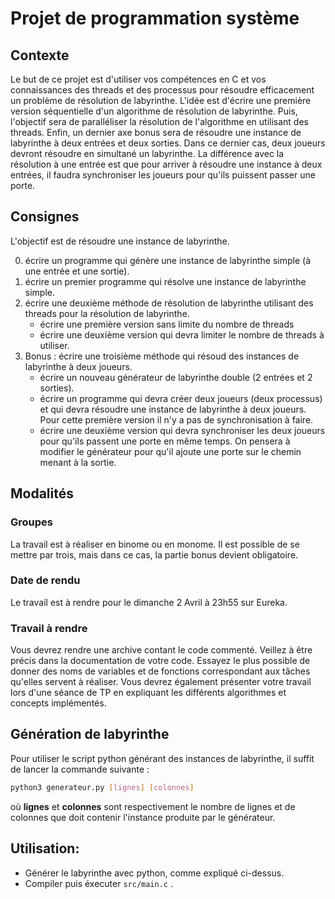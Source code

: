 # Projet de programmation système

## Contexte

Le but de ce projet est d'utiliser vos compétences en C et vos connaissances des threads et des processus pour résoudre efficacement un problème de résolution de labyrinthe.
L'idée est d'écrire une première version séquentielle d'un algorithme de résolution de labyrinthe.
Puis, l'objectif sera de paralléliser la résolution de l'algorithme en utilisant des threads.
Enfin, un dernier axe bonus sera de résoudre une instance de labyrinthe à deux entrées et deux sorties.
Dans ce dernier cas, deux joueurs devront résoudre en simultané un labyrinthe.
La différence avec la résolution à une entrée est que pour arriver à résoudre une instance à deux entrées, il faudra synchroniser les joueurs pour qu'ils puissent passer une porte.

## Consignes

L'objectif est de résoudre une instance de labyrinthe.

0. écrire un programme qui génère une instance de labyrinthe simple (à une entrée et une sortie).
1. écrire un premier programme qui résolve une instance de labyrinthe simple.
2. écrire une deuxième méthode de résolution de labyrinthe utilisant des threads pour la résolution de labyrinthe.
    * écrire une première version sans limite du nombre de threads
    * écrire une deuxième version qui devra limiter le nombre de threads à utiliser.
3. Bonus : écrire une troisième méthode qui résoud des instances de labyrinthe à deux joueurs.
    * écrire un nouveau générateur de labyrinthe double (2 entrées et 2 sorties).
    * écrire un programme qui devra créer deux joueurs (deux processus) et qui devra résoudre une instance de labyrinthe à deux joueurs. Pour cette première version il n'y a pas de synchronisation à faire.
    * écrire une deuxième version qui devra synchroniser les deux joueurs pour qu'ils passent une porte en même temps. On pensera à modifier le générateur pour qu'il ajoute une porte sur le chemin menant à la sortie.

## Modalités

### Groupes

La travail est à réaliser en binome ou en monome.
Il est possible de se mettre par trois, mais dans ce cas, la partie bonus devient obligatoire.

### Date de rendu

Le travail est à rendre pour le dimanche 2 Avril à 23h55 sur Eureka.

### Travail à rendre

Vous devrez rendre une archive contant le code commenté.
Veillez à être précis dans la documentation de votre code.
Essayez le plus possible de donner des noms de variables et de fonctions correspondant aux tâches qu'elles servent à réaliser.
Vous devrez également présenter votre travail lors d'une séance de TP en expliquant les différents algorithmes et concepts implémentés.

## Génération de labyrinthe

Pour utiliser le script python générant des instances de labyrinthe, il suffit de lancer la commande suivante :

```sh
python3 generateur.py [lignes] [colonnes]
```

où **lignes** et **colonnes** sont respectivement le nombre de lignes et de colonnes que doit contenir l'instance produite par le générateur.



## Utilisation: 

- Générer le labyrinthe avec python, comme expliqué ci-dessus.
- Compiler puis éxecuter `src/main.c` .


